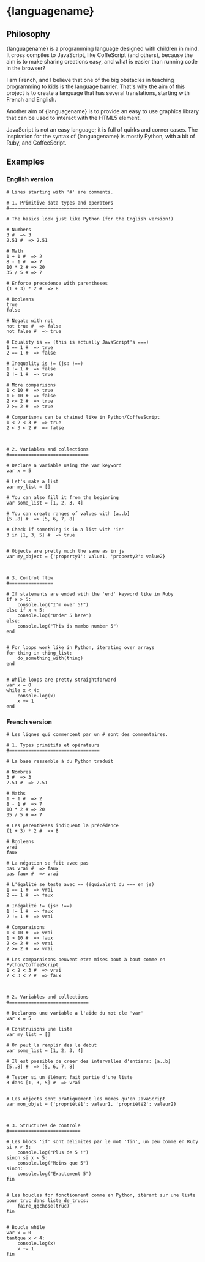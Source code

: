 {languagename}
==============

Philosophy
----------

{languagename} is a programming language designed with children in mind.
It cross compiles to JavaScript, like CoffeScript (and others), because the aim
is to make sharing creations easy, and what is easier than running code in
the browser?

I am French, and I believe that one of the big obstacles in teaching
programming to kids is the language barrier. That's why the aim of this
project is to create a language that has several translations, starting with
French and English.

Another aim of {languagename} is to provide an easy to use graphics library
that can be used to interact with the HTML5 <canvas> element.

JavaScript is not an easy language; it is full of quirks and corner cases.
The inspiration for the syntax of {languagename} is mostly Python, with a bit
of Ruby, and CoffeeScript.


Examples
--------

### English version

    # Lines starting with '#' are comments.

    # 1. Primitive data types and operators
    #======================================

    # The basics look just like Python (for the English version!)

    # Numbers
    3 #  => 3
    2.51 #  => 2.51

    # Math
    1 + 1 #  => 2
    8 - 1 #  => 7
    10 * 2 # => 20
    35 / 5 # => 7

    # Enforce precedence with parentheses
    (1 + 3) * 2 #  => 8

    # Booleans
    true
    false

    # Negate with not
    not true #  => false
    not false #  => true

    # Equality is == (this is actually JavaScript's ===)
    1 == 1 #  => true
    2 == 1 #  => false

    # Inequality is != (js: !==)
    1 != 1 #  => false
    2 != 1 #  => true

    # More comparisons
    1 < 10 #  => true
    1 > 10 #  => false
    2 <= 2 #  => true
    2 >= 2 #  => true

    # Comparisons can be chained like in Python/CoffeeScript
    1 < 2 < 3 #  => true
    2 < 3 < 2 #  => false



    # 2. Variables and collections
    #=============================

    # Declare a variable using the var keyword
    var x = 5

    # Let's make a list
    var my_list = []

    # You can also fill it from the beginning
    var some_list = [1, 2, 3, 4]

    # You can create ranges of values with [a..b]
    [5..8] #  => [5, 6, 7, 8]

    # Check if something is in a list with 'in'
    3 in [1, 3, 5] #  => true


    # Objects are pretty much the same as in js
    var my_object = {'property1': value1, 'property2': value2}



    # 3. Control flow
    #================

    # If statements are ended with the 'end' keyword like in Ruby
    if x > 5:
        console.log("I'm over 5!")
    else if x < 5:
        console.log("Under 5 here")
    else:
        console.log("This is mambo number 5")
    end


    # For loops work like in Python, iterating over arrays
    for thing in thing_list:
        do_something_with(thing)
    end


    # While loops are pretty straightforward
    var x = 0
    while x < 4:
        console.log(x)
        x += 1
    end



### French version

    # Les lignes qui commencent par un # sont des commentaires.

    # 1. Types primitifs et opérateurs
    #=================================

    # La base ressemble à du Python traduit

    # Nombres
    3 #  => 3
    2.51 #  => 2.51

    # Maths
    1 + 1 #  => 2
    8 - 1 #  => 7
    10 * 2 # => 20
    35 / 5 # => 7

    # Les parenthèses indiquent la précédence
    (1 + 3) * 2 #  => 8

    # Booleens
    vrai
    faux

    # La négation se fait avec pas
    pas vrai #  => faux
    pas faux #  => vrai

    # L'égalité se teste avec == (équivalent du === en js)
    1 == 1 #  => vrai
    2 == 1 #  => faux

    # Inégalité != (js: !==)
    1 != 1 #  => faux
    2 != 1 #  => vrai

    # Comparaisons
    1 < 10 #  => vrai
    1 > 10 #  => faux
    2 <= 2 #  => vrai
    2 >= 2 #  => vrai

    # Les comparaisons peuvent etre mises bout à bout comme en Python/CoffeeScript
    1 < 2 < 3 #  => vrai
    2 < 3 < 2 #  => faux



    # 2. Variables and collections
    #=============================

    # Declarons une variable a l'aide du mot cle 'var'
    var x = 5

    # Construisons une liste
    var my_list = []

    # On peut la remplir des le debut
    var some_list = [1, 2, 3, 4]

    # Il est possible de creer des intervalles d'entiers: [a..b]
    [5..8] #  => [5, 6, 7, 8]

    # Tester si un élément fait partie d'une liste
    3 dans [1, 3, 5] #  => vrai


    # Les objects sont pratiquement les memes qu'en JavaScript
    var mon_objet = {'propriété1': valeur1, 'propriété2': valeur2}



    # 3. Structures de controle
    #==========================

    # Les blocs 'if' sont delimites par le mot 'fin', un peu comme en Ruby
    si x > 5:
        console.log("Plus de 5 !")
    sinon si x < 5:
        console.log("Moins que 5")
    sinon:
        console.log("Exactement 5")
    fin


    # Les boucles for fonctionnent comme en Python, itérant sur une liste
    pour truc dans liste_de_trucs:
        faire_qqchose(truc)
    fin


    # Boucle while
    var x = 0
    tantque x < 4:
        console.log(x)
        x += 1
    fin
